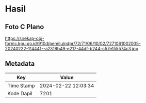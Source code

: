 # Hasil

## Foto C Plano

https://sirekap-obj-formc.kpu.go.id/910d/pemilu/pdpr/72/71/06/10/02/7271061002005-20240222-114441--a2318b49-e217-44df-b244-c57e155574c3.jpg


## Metadata

| Key        | Value               |
| ---------- | ------------------- |
| Time Stamp | 2024-02-22 12:03:34 |
| Kode Dapil | 7201                |



